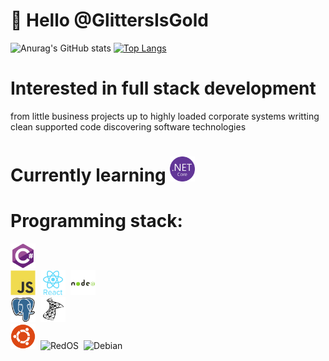 # 👋 Hello @GlittersIsGold

 ![Anurag's GitHub stats](https://github-readme-stats.vercel.app/api?username=GlittersIsGold&show_icons=true&theme=radical)
 [![Top Langs](https://github-readme-stats.vercel.app/api/top-langs/?username=GlittersIsGold&layout=compact&&theme=radical)](https://github.com/anuraghazra/github-readme-stats)
 
# Interested in full stack development
  from little business projects up to highly loaded corporate systems
  writting clean supported code
  discovering software technologies
  
# Currently learning <img src="https://github.com/devicons/devicon/blob/master/icons/dotnetcore/dotnetcore-original.svg" title="DotNetCore" alt="DotNetCore" width="40" height="40"/> 

# Programming stack:
 <img src="https://github.com/devicons/devicon/blob/master/icons/csharp/csharp-original.svg" title="CSharp" alt="CSharp" width="40" height="40"/>&nbsp;
 <br>
 <img src="https://github.com/devicons/devicon/blob/master/icons/javascript/javascript-original.svg" title="JavaScript" alt="JavaScript" width="40" height="40"/>&nbsp;
 <img src="https://github.com/devicons/devicon/blob/master/icons/react/react-original-wordmark.svg" title="ReactJS" alt="ReactJS" width="40" height="40"/>&nbsp;
 <img src="https://github.com/devicons/devicon/blob/master/icons/nodejs/nodejs-original-wordmark.svg" title="NodeJS" alt="NodeJS" width="40" height="40"/>&nbsp;
 <br>
 <img src="https://github.com/devicons/devicon/blob/master/icons/postgresql/postgresql-original.svg" title="PostgreSQL" alt="PostgreSQL" width="40" height="40"/>&nbsp;
 <img src="https://github.com/devicons/devicon/blob/master/icons/microsoftsqlserver/microsoftsqlserver-plain.svg" title="MSSQL" alt="MSSQL" width="40" height="40"/>&nbsp;
 <br>
 <img src="https://github.com/devicons/devicon/blob/master/icons/ubuntu/ubuntu-plain.svg" title="Ubuntu" alt="Ubuntu" width="40" height="40"/>&nbsp;
 <img src="https://redos.red-soft.ru/bitrix/templates/redos/img/dest/logo.svg" title="RedOS" alt="RedOS" width="40" height="40"/>&nbsp;
 <img src="https://www.debian.org/Pics/debian-logo-1024x576.png" title="Debian" alt="Debian" width="40" height="40"/>&nbsp;
<!---
GlittersIsGold/GlittersIsGold is a ✨ special ✨ repository because its `README.md` (this file) appears on your GitHub profile.
You can click the Preview link to take a look at your changes.
--->
